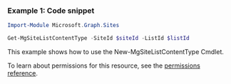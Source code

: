 ### Example 1: Code snippet

```powershellImport-Module Microsoft.Graph.Sites

Get-MgSiteListContentType -SiteId $siteId -ListId $listId
```
This example shows how to use the New-MgSiteListContentType Cmdlet.
To learn about permissions for this resource, see the [permissions reference](/graph/permissions-reference).

